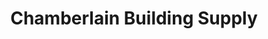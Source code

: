 ---
title: "Chamberlain Building Supply"
url: /chamberlain/chamberlain-building-supply/
shop: Eisenwaren
---
